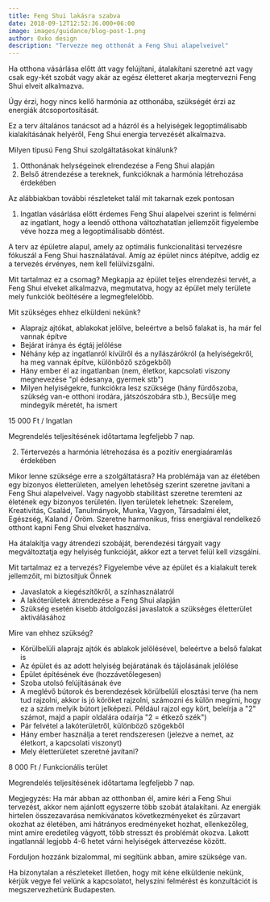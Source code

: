 ```yaml
---
title: Feng Shui lakásra szabva
date: 2018-09-12T12:52:36.000+06:00
image: images/guidance/blog-post-1.png
author: Oxko design
description: "Tervezze meg otthonát a Feng Shui alapelveivel"
---
```


Ha otthona vásárlása előtt átt vagy felújítani, átalakítani szeretné azt
vagy csak egy-két szobát vagy akár az egész életteret akarja megtervezni Feng Shui elveit alkalmazva.

Úgy érzi, hogy nincs kellő harmónia az otthonába, szükségét érzi az energiák átcsoportosítását.

Ez a terv általános tanácsot ad a házról és a helyiségek legoptimálisabb kialakításának helyéről, Feng Shui energia tervezését alkalmazva.

Milyen típusú Feng Shui szolgáltatásokat kínálunk?
1. Otthonának helységeinek elrendezése a Feng Shui alapján
2. Belső átrendezése a tereknek, funkcióknak a harmónia létrehozása érdekében

Az alábbiakban további részleteket talál mit takarnak ezek pontosan

1. Ingatlan vásárlása előtt érdemes Feng Shui alapelvei szerint is felmérni az ingatlant, hogy a leendő otthona változhatatlan jellemzőit figyelembe véve hozza meg a legoptimálisabb döntést.

A terv az épületre alapul, amely az optimális funkcionalitási tervezésre fókuszál a Feng Shui használatával. Amíg az épület nincs átépítve, addig ez a tervezés érvényes, nem kell felülvizsgálni.

Mit tartalmaz ez a csomag?
Megkapja az épület teljes elrendezési tervét, a Feng Shui elveket alkalmazva, megmutatva, hogy az épület mely területe mely funkciók beöltésére a legmegfelelőbb.

Mit szükséges ehhez elküldeni nekünk?
- Alaprajz ajtókat, ablakokat jelölve, beleértve a belső falakat is, ha már fel vannak építve
- Bejárat iránya és égtáj jelölése
- Néhány kép az ingatlanról kívülről és a nyílászárókról (a helyiségekről, ha meg vannak építve, különböző szögekből)
- Hány ember él az ingatlanban (nem, életkor, kapcsolati viszony megnevezése "pl édesanya, gyermek stb") 
- Milyen helyiségekre, funkciókra lesz szüksége (hány fürdőszoba, szükség van-e otthoni irodára, játszószobára stb.), Becsülje meg mindegyik méretét, ha ismert

15 000 Ft / Ingatlan

Megrendelés teljesítésének időtartama legfeljebb 7 nap.

2. Tértervezés a harmónia létrehozása és a pozitív energiaáramlás érdekében

Mikor lenne szüksége erre a szolgáltatásra?
Ha problémája van az életében egy bizonyos életterületen, amelyen lehetőség szerint szeretne javítani a Feng Shui alapelveivel.
Vagy nagyobb stabilitást szeretne teremteni az életének egy bizonyos területén. Ilyen területek lehetnek: Szerelem, Kreativitás, Család, Tanulmányok, Munka, Vagyon, Társadalmi élet, Egészség, Kaland / Öröm.
Szeretne harmonikus, friss energiával rendelkező otthont kapni Feng Shui elveket használva.

Ha átalakítja vagy átrendezi szobáját, berendezési tárgyait vagy megváltoztatja egy helyiség funkcióját, akkor ezt a tervet felül kell vizsgálni.

Mit tartalmaz ez a tervezés?
Figyelembe véve az épület és a kialakult terek jellemzőit, mi biztosítjuk Önnek
- Javaslatok a kiegészítőkről, a színhasználatról
- A lakóterületek átrendezése a Feng Shui alapján
- Szükség esetén kisebb átdolgozási javaslatok a szükséges életterület aktiválásához

Mire van ehhez szükség?
- Körülbelüli alaprajz ajtók és ablakok jelölésével, beleértve a belső falakat is
- Az épület és az adott helyiség bejáratának és tájolásának jelölése
- Épület építésének éve (hozzávetőlegesen)
- Szoba utolsó felújításának éve
- A meglévő bútorok és berendezések körülbelüli elosztási terve (ha nem tud rajzolni, akkor is jó köröket rajzolni, számozni és külön megírni, hogy ez a szám melyik bútort jelképezi. Például rajzol egy kört, beleírja a "2" számot, majd a papír oldalára odaírja "2 = étkező szék")
- Pár felvétel a lakóterületről, különböző szögekből
- Hány ember használja a teret rendszeresen (jelezve a nemet, az életkort, a kapcsolati viszonyt)
- Mely életterületet szeretné javítani?

8 000 Ft / Funkcionális terület

Megrendelés teljesítésének időtartama legfeljebb 7 nap.

Megjegyzés: Ha már abban az otthonban él, amire kéri a Feng Shui tervezést, akkor nem ajánlott egyszerre több szobát átalakítani. Az energiák hirtelen összezavarása nemkívánatos következményeket és zűrzavart okozhat az életében, ami hátrányos eredményeket hozhat, ellenkezőleg, mint amire eredetileg vágyott, több stresszt és problémát okozva. 
Lakott ingatlannál legjobb 4-6 hetet várni helyiségek áttervezése között.

Forduljon hozzánk bizalommal, mi segítünk abban, amire szüksége van.

Ha bizonytalan a részleteket illetően, hogy mit kéne elküldenie nekünk, kérjük vegye fel velünk a kapcsolatot, helyszíni felmérést és konzultációt is megszervezhetünk Budapesten.